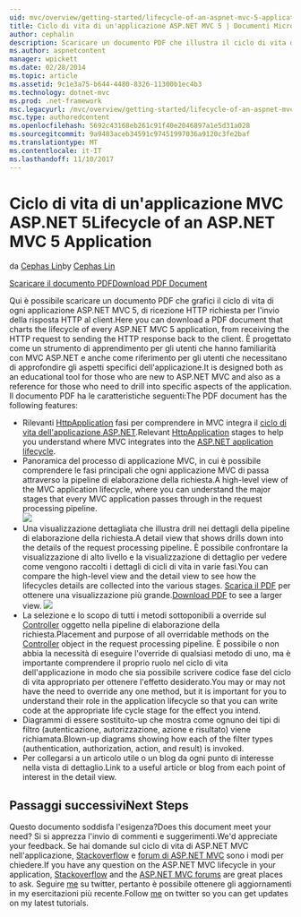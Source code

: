 ```yaml
---
uid: mvc/overview/getting-started/lifecycle-of-an-aspnet-mvc-5-application
title: Ciclo di vita di un'applicazione ASP.NET MVC 5 | Documenti Microsoft
author: cephalin
description: Scaricare un documento PDF che illustra il ciclo di vita di un'applicazione ASP.NET MVC 5. Questo ciclo di vita documento viene fornita una panoramica del ciclo di vita MVC un...
ms.author: aspnetcontent
manager: wpickett
ms.date: 02/28/2014
ms.topic: article
ms.assetid: 9c1e3a75-b644-4480-8326-11300b1ec4b3
ms.technology: dotnet-mvc
ms.prod: .net-framework
msc.legacyurl: /mvc/overview/getting-started/lifecycle-of-an-aspnet-mvc-5-application
msc.type: authoredcontent
ms.openlocfilehash: 5692c43168eb261c91f40e2046897a1e5d31a028
ms.sourcegitcommit: 9a9483aceb34591c97451997036a9120c3fe2baf
ms.translationtype: MT
ms.contentlocale: it-IT
ms.lasthandoff: 11/10/2017
---
```

<a name="lifecycle-of-an-aspnet-mvc-5-application"></a><span data-ttu-id="b12ee-104">Ciclo di vita di un'applicazione MVC ASP.NET 5</span><span class="sxs-lookup"><span data-stu-id="b12ee-104">Lifecycle of an ASP.NET MVC 5 Application</span></span>
====================
<span data-ttu-id="b12ee-105">da [Cephas Lin](https://github.com/cephalin)</span><span class="sxs-lookup"><span data-stu-id="b12ee-105">by [Cephas Lin](https://github.com/cephalin)</span></span>

[<span data-ttu-id="b12ee-106">Scaricare il documento PDF</span><span class="sxs-lookup"><span data-stu-id="b12ee-106">Download PDF Document</span></span>](lifecycle-of-an-aspnet-mvc-5-application/_static/lifecycle-of-an-aspnet-mvc-5-application1.pdf)

<span data-ttu-id="b12ee-107">Qui è possibile scaricare un documento PDF che grafici il ciclo di vita di ogni applicazione ASP.NET MVC 5, di ricezione HTTP richiesta per l'invio della risposta HTTP al client.</span><span class="sxs-lookup"><span data-stu-id="b12ee-107">Here you can download a PDF document that charts the lifecycle of every ASP.NET MVC 5 application, from receiving the HTTP request to sending the HTTP response back to the client.</span></span> <span data-ttu-id="b12ee-108">È progettato come un strumento di apprendimento per gli utenti che hanno familiarità con MVC ASP.NET e anche come riferimento per gli utenti che necessitano di approfondire gli aspetti specifici dell'applicazione.</span><span class="sxs-lookup"><span data-stu-id="b12ee-108">It is designed both as an educational tool for those who are new to ASP.NET MVC and also as a reference for those who need to drill into specific aspects of the application.</span></span> <span data-ttu-id="b12ee-109">Il documento PDF ha le caratteristiche seguenti:</span><span class="sxs-lookup"><span data-stu-id="b12ee-109">The PDF document has the following features:</span></span>

- <span data-ttu-id="b12ee-110">Rilevanti [HttpApplication](https://msdn.microsoft.com/en-us/library/system.web.httpapplication.aspx) fasi per comprendere in MVC integra il [ciclo di vita dell'applicazione ASP.NET](https://msdn.microsoft.com/en-us/library/bb470252.aspx).</span><span class="sxs-lookup"><span data-stu-id="b12ee-110">Relevant [HttpApplication](https://msdn.microsoft.com/en-us/library/system.web.httpapplication.aspx) stages to help you understand where MVC integrates into the [ASP.NET application lifecycle](https://msdn.microsoft.com/en-us/library/bb470252.aspx).</span></span>
- <span data-ttu-id="b12ee-111">Panoramica del processo di applicazione MVC, in cui è possibile comprendere le fasi principali che ogni applicazione MVC di passa attraverso la pipeline di elaborazione della richiesta.</span><span class="sxs-lookup"><span data-stu-id="b12ee-111">A high-level view of the MVC application lifecycle, where you can understand the major stages that every MVC application passes through in the request processing pipeline.</span></span>  
    ![](lifecycle-of-an-aspnet-mvc-5-application/_static/image1.jpg)
- <span data-ttu-id="b12ee-112">Una visualizzazione dettagliata che illustra drill nei dettagli della pipeline di elaborazione della richiesta.</span><span class="sxs-lookup"><span data-stu-id="b12ee-112">A detail view that shows drills down into the details of the request processing pipeline.</span></span> <span data-ttu-id="b12ee-113">È possibile confrontare la visualizzazione di alto livello e la visualizzazione di dettaglio per vedere come vengono raccolti i dettagli di cicli di vita in varie fasi.</span><span class="sxs-lookup"><span data-stu-id="b12ee-113">You can compare the high-level view and the detail view to see how the lifecycles details are collected into the various stages.</span></span> <span data-ttu-id="b12ee-114">[Scarica il PDF](lifecycle-of-an-aspnet-mvc-5-application/_static/lifecycle-of-an-aspnet-mvc-5-application1.pdf) per ottenere una visualizzazione più grande.</span><span class="sxs-lookup"><span data-stu-id="b12ee-114">[Download PDF](lifecycle-of-an-aspnet-mvc-5-application/_static/lifecycle-of-an-aspnet-mvc-5-application1.pdf) to see a larger view.</span></span>
    ![](lifecycle-of-an-aspnet-mvc-5-application/_static/image2.jpg)
- <span data-ttu-id="b12ee-115">La selezione e lo scopo di tutti i metodi sottoponibili a override sul [Controller](https://msdn.microsoft.com/en-us/library/system.web.mvc.controller.aspx) oggetto nella pipeline di elaborazione della richiesta.</span><span class="sxs-lookup"><span data-stu-id="b12ee-115">Placement and purpose of all overridable methods on the [Controller](https://msdn.microsoft.com/en-us/library/system.web.mvc.controller.aspx) object in the request processing pipeline.</span></span> <span data-ttu-id="b12ee-116">È possibile o non abbia la necessità di eseguire l'override di qualsiasi metodo di uno, ma è importante comprendere il proprio ruolo nel ciclo di vita dell'applicazione in modo che sia possibile scrivere codice fase del ciclo di vita appropriato per ottenere l'effetto desiderato.</span><span class="sxs-lookup"><span data-stu-id="b12ee-116">You may or may not have the need to override any one method, but it is important for you to understand their role in the application lifecycle so that you can write code at the appropriate life cycle stage for the effect you intend.</span></span>
- <span data-ttu-id="b12ee-117">Diagrammi di essere sostituito-up che mostra come ognuno dei tipi di filtro (autenticazione, autorizzazione, azione e risultato) viene richiamata.</span><span class="sxs-lookup"><span data-stu-id="b12ee-117">Blown-up diagrams showing how each of the filter types (authentication, authorization, action, and result) is invoked.</span></span>
- <span data-ttu-id="b12ee-118">Per collegarsi a un articolo utile o un blog da ogni punto di interesse nella vista di dettaglio.</span><span class="sxs-lookup"><span data-stu-id="b12ee-118">Link to a useful article or blog from each point of interest in the detail view.</span></span>


## <a name="next-steps"></a><span data-ttu-id="b12ee-119">Passaggi successivi</span><span class="sxs-lookup"><span data-stu-id="b12ee-119">Next Steps</span></span>

<span data-ttu-id="b12ee-120">Questo documento soddisfa l'esigenza?</span><span class="sxs-lookup"><span data-stu-id="b12ee-120">Does this document meet your need?</span></span> <span data-ttu-id="b12ee-121">Si si apprezza l'invio di commenti e suggerimenti.</span><span class="sxs-lookup"><span data-stu-id="b12ee-121">We'd appreciate your feedback.</span></span> <span data-ttu-id="b12ee-122">Se hai domande sul ciclo di vita di ASP.NET MVC nell'applicazione, [Stackoverflow](http://stackoverflow.com/help) e [forum di ASP.NET MVC](https://forums.asp.net/1146.aspx) sono i modi per chiedere.</span><span class="sxs-lookup"><span data-stu-id="b12ee-122">If you have any question on the ASP.NET MVC lifecycle in your application, [Stackoverflow](http://stackoverflow.com/help) and the [ASP.NET MVC forums](https://forums.asp.net/1146.aspx) are great places to ask.</span></span> <span data-ttu-id="b12ee-123">Seguire [me](https://twitter.com/Cephas_MSFT) su twitter, pertanto è possibile ottenere gli aggiornamenti in my esercitazioni più recente.</span><span class="sxs-lookup"><span data-stu-id="b12ee-123">Follow [me](https://twitter.com/Cephas_MSFT) on twitter so you can get updates on my latest tutorials.</span></span>
